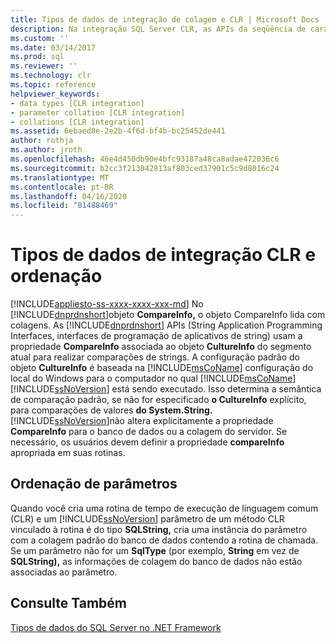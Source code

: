 ```yaml
---
title: Tipos de dados de integração de colagem e CLR | Microsoft Docs
description: Na integração SQL Server CLR, as APIs da seqüência de caracteres .NET Framework usam a propriedade CompareInfo do CultureInfo do segmento atual para executar comparações de seqüência.
ms.custom: ''
ms.date: 03/14/2017
ms.prod: sql
ms.reviewer: ''
ms.technology: clr
ms.topic: reference
helpviewer_keywords:
- data types [CLR integration]
- parameter collation [CLR integration]
- collations [CLR integration]
ms.assetid: 6ebaed8e-2e2b-4f6d-bf4b-bc25452de441
author: rothja
ms.author: jroth
ms.openlocfilehash: 46e4d450db90e4bfc93187a48ca8adae472036c6
ms.sourcegitcommit: b2cc3f213042813af803ced37901c5c9d8016c24
ms.translationtype: MT
ms.contentlocale: pt-BR
ms.lasthandoff: 04/16/2020
ms.locfileid: "81488469"
---
```

# <a name="collation-and-clr-integration-data-types"></a>Tipos de dados de integração CLR e ordenação
[!INCLUDE[appliesto-ss-xxxx-xxxx-xxx-md](../../includes/appliesto-ss-xxxx-xxxx-xxx-md.md)]
  No [!INCLUDE[dnprdnshort](../../includes/dnprdnshort-md.md)]objeto **CompareInfo,** o objeto CompareInfo lida com colagens. As [!INCLUDE[dnprdnshort](../../includes/dnprdnshort-md.md)] APIs (String Application Programming Interfaces, interfaces de programação de aplicativos de string) usam a propriedade **CompareInfo** associada ao objeto **CultureInfo** do segmento atual para realizar comparações de strings. A configuração padrão do objeto **CultureInfo** é baseada na [!INCLUDE[msCoName](../../includes/msconame-md.md)] configuração do local do Windows para o computador no qual [!INCLUDE[msCoName](../../includes/msconame-md.md)] [!INCLUDE[ssNoVersion](../../includes/ssnoversion-md.md)] está sendo executado. Isso determina a semântica de comparação padrão, se não for especificado **o CultureInfo** explícito, para comparações de valores **do System.String.** [!INCLUDE[ssNoVersion](../../includes/ssnoversion-md.md)]não altera explicitamente a propriedade **CompareInfo** para o banco de dados ou a colagem do servidor. Se necessário, os usuários devem definir a propriedade **compareInfo** apropriada em suas rotinas.  
  
## <a name="parameter-collation"></a>Ordenação de parâmetros  
 Quando você cria uma rotina de tempo de execução de linguagem comum (CLR) e um [!INCLUDE[ssNoVersion](../../includes/ssnoversion-md.md)] parâmetro de um método CLR vinculado à rotina é do tipo **SQLString,** cria uma instância do parâmetro com a colagem padrão do banco de dados contendo a rotina de chamada. Se um parâmetro não for um **SqlType** (por exemplo, **String** em vez de **SQLString),** as informações de colagem do banco de dados não estão associadas ao parâmetro.  
  
## <a name="see-also"></a>Consulte Também  
 [Tipos de dados do SQL Server no .NET Framework](../../relational-databases/clr-integration-database-objects-types-net-framework/sql-server-data-types-in-the-net-framework.md)  
  
  
